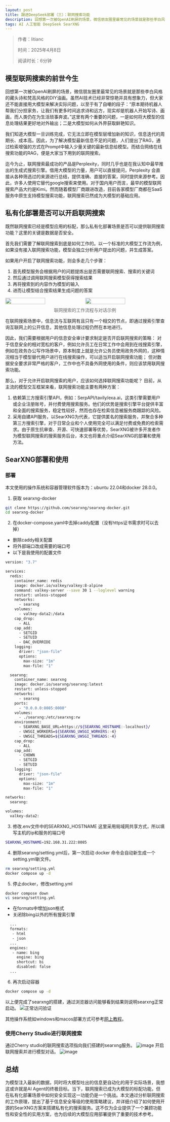 ```yaml
---
layout: post
title: 跟进DeepSeek部署（三）：联网搜索功能
description: 回想第一次被OpenAI刷屏的场景，微信朋友圈里最常见的场景就是那些李白风格的藏头诗和梵高风格的DIY油画。虽然AI技术已经非常惊艳并具有想象力，但大家还不能直接用大模型来解决实际问题，以至于有了自嘲的段子：“原本期待机器人帮我们分担家务，让我们有更多时间追求诗和远方，现实却是机器人开始写诗、画画，而人类仍在为生活琐事奔波。”...
tags: AI 人工智能 DeepSeek SearXNG
---
```


> 作者：litianc
>  
> 时间：2025年4月8日
> 
> 阅读时长：6分钟

## 模型联网搜索的前世今生
回想第一次被OpenAI刷屏的场景，微信朋友圈里最常见的场景就是那些李白风格的藏头诗和梵高风格的DIY油画。虽然AI技术已经非常惊艳并具有想象力，但大家还不能直接用大模型来解决实际问题，以至于有了自嘲的段子：“原本期待机器人帮我们分担家务，让我们有更多时间追求诗和远方，现实却是机器人开始写诗、画画，而人类仍在为生活琐事奔波。”这里有两个重要的问题，一是如何将大模型的信息处理结果更好地对外输出；二是大模型如何从外界获取鲜艳知识。

我们知道大模型一旦训练完成，它无法立即在模型层增加新的知识，信息迭代的周期长、成本高。因此，为了解决模型最新信息不足的问题，人们提出了RAG，通过检索增强的方式在Prompt中输入少量关键的最新信息给模型。而结合网络在线搜索功能的RAG，便是大家当下用到的联网搜索。

迄今为止，联网搜索最成功的产品是Perplexity，同时几乎也是在我认知中最早推出的生成式搜索引擎。借用大模型的力量，用户可以直接提问，Perplexity 会直接从各种筛选过的来源进行总结，提供准确、直接的答案，同时提供来源参考。因此，许多人使用它替代google搜索来使用。对于国内用户而言，最早的模型联网搜索产品大约是Kimi。然而随着模型厂商跟进改造，目前各家模型厂商都在SaaS服务中原生支持模型搜索功能，联网搜索已然成为大模型的基础应用。

## 私有化部署是否可以开启联网搜索
既然联网搜索已经是模型应用的标配，那么私有化部署场景是否可以提供联网搜索功能？这里的关键是数据是否安全。

首先我们需要了解联网搜索到底是如何工作的。以一个标准的大模型工作流为例，如果没有接入联网搜索功能，模型会独立分析用户提出的问题，并生成答案。

如果用户开启了联网搜索功能，则会多走几个步骤：
1. 首先模型服务会根据用户的问题提炼出是否需要联网搜索、搜索的关键词
2. 然后通过调用联网搜索模型获得搜索结果
3. 再将搜索到的内容作为模型的输入
4. 进而让模型结合搜索结果生成问题的答案
<div style="display: flex; gap: 2px;">
<img src="/images/posts/searxng_engines/n8n-workflow.jpg" style="width: 50%;" />
<img src="/images/posts/searxng_engines/n8n-workflow-chat.jpg" style="width: 50%;" />
</div>
<p style="text-align: center; margin-top: 8px; color: #666;">联网搜索的工作流程与对话示例</p>


在联网搜索场景中，信息流与互联网有且只有一个相交的节点，即通过搜索引擎查询互联网上的公开信息，其他信息处理过程仍然在本地进行。

因此，我们需要根据用户的信息安全审计要求制定是否开启联网搜索的策略：
对于信息安全的相对宽松的客户，例如允许员工在日常工作中会用到在线搜索引擎，例如在政务办公写作场景中，原本制度上就是允许公务员使用政务外网的，这种情况相当于模型替代用户进行在线搜索操作，可以适当开启联网搜索功能；
但对数据安全要求非常严格的客户，工作中也不具备外网使用的条件，则应该禁用联网搜索功能。

那么，对于允许开启联网搜索的用户，应该如何选择联网搜索功能呢？
目前，从主流的模型交互框架来看，联网搜索功能主要有两种方案：
1. 依赖第三方搜索引擎API，例如：SerpAPI/tavily/exa.ai，这类引擎需要用户或企业注册账号，并付费使用搜索服务。他们的优势是搜索引擎平台提供丰富和全面的搜索服务，稳定性较好，然而也存在检索信息被服务商跟踪的风险。
2. 采用自建API服务，以SearXNG为代表，它提供匿名的搜索服务，并聚合多种第三方搜索引擎，对于日常企业和个人使用完全可以满足付费或免费的检索需求。由于原生抗审查、开源、可快速部署等优势，SearXNG被许多开发者作为模型联网搜索的搜索服务后台，本文也将重点介绍SearXNG的部署和使用方法。

## SearXNG部署和使用
### 部署
本文使用的操作系统和容器管理软件版本为：ubuntu 22.04和docker 28.0.0。
1. 获取 searxng-docker
``` bash
git clone https://github.com/searxng/searxng-docker.git
cd searxng-docker
```

2. 在docker-compose.yaml中去掉caddy配置（没有https证书需求时可以去掉）
  - 删除caddy相关配置
  - 将外部端口改成需要的端口号
  - 以下是我使用的配置文件
``` bash
version: "3.7"

services:
  redis:
    container_name: redis
    image: docker.io/valkey/valkey:8-alpine
    command: valkey-server --save 30 1 --loglevel warning
    restart: unless-stopped
    networks:
      - searxng
    volumes:
      - valkey-data2:/data
    cap_drop:
      - ALL
    cap_add:
      - SETGID
      - SETUID
      - DAC_OVERRIDE
    logging:
      driver: "json-file"
      options:
        max-size: "1m"
        max-file: "1"

  searxng:
    container_name: searxng
    image: docker.io/searxng/searxng:latest
    restart: unless-stopped
    networks:
      - searxng
    ports:
      - "0.0.0.0:8085:8080"
    volumes:
      - ./searxng:/etc/searxng:rw
    environment:
      - SEARXNG_BASE_URL=https://${SEARXNG_HOSTNAME:-localhost}/
      - UWSGI_WORKERS=${SEARXNG_UWSGI_WORKERS:-4}
      - UWSGI_THREADS=${SEARXNG_UWSGI_THREADS:-4}
    cap_drop:
      - ALL
    cap_add:
      - CHOWN
      - SETGID
      - SETUID
    logging:
      driver: "json-file"
      options:
        max-size: "1m"
        max-file: "1"

networks:
  searxng:

volumes:
  valkey-data2:
```  

3. 修改.env文件中的SEARXNG_HOSTNAME
  这里采用局域网共享方式，所以填写主机的ip和服务的端口号
  ``` bash
  SEARXNG_HOSTNAME=192.168.31.222:8085
  ```

4. 删除searxng/setting.yml后，第一次启动 docker
命令会自动新生成一个setting.yml新文件。
``` bash
rm searxng/setting.yml
docker compose up -d
```

5. 停止docker，修改setting.yml
  ``` bash
  docker compose down
  vi searxng/setting.yml
  ```
 - 在formats中增加json格式
 - 关闭除bing以外的所有搜索引擎
 ``` bash
   ...
   formats:
    - html
    - json
   ...
   engines:
    - name: bing
      engine: bing
      shortcut: bi
      disabled: false
   ...
 ```
6. 再次启动容器
``` bash
docker compose up -d
```

以上便完成了searxng的搭建，通过浏览器访问能够看到结果则说明searxng正常启动。
![正常访问验证](/images/posts/searxng_engines/searxng-result.png)

其他操作系统如windows和macos部署方式可参考[网上教程](https://docs.cherry-ai.com/websearch/searxng)。

### 使用Cherry Studio进行联网搜索
通过Cherry studio的联网搜索选项指向我们搭建的searxng服务。
![image](/images/posts/searxng_engines/searxng-client-search-1.png)
开启联网搜索并进行模型对话。
![image](/images/posts/searxng_engines/searxng-client-search.png)

## 总结
为模型注入最新的数据，同时将大模型吐出的信息更自动化的用于实际场景，我想这或许就是AI Agent的终极目标。当下，联网搜索已成为大模型的标配功能，但在私有化部署场景中如何安全实现这一功能仍是一个挑战。本文通过分析联网搜索的工作原理，提出了基于信息安全等级的使用策略建议，并详细介绍了如何使用开源的SearXNG方案来搭建私有化的搜索服务。这不仅为企业提供了一个兼顾功能性和安全性的实用方案，也为后续的大模型应用部署提供了重要的技术参考。